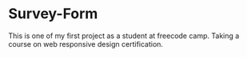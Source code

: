 # Survey-Form
This is one of my first project as a student at freecode camp.
Taking a course on web responsive design certification.
